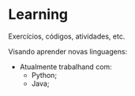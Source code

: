 # Learning
Exercícios, códigos, atividades, etc.

Visando aprender novas linguagens:
- Atualmente trabalhand com:
  - Python;
  - Java;
